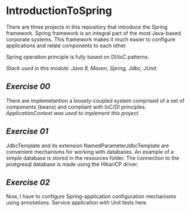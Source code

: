 # IntroductionToSpring

There are three projects in this repository that introduce the Spring framework.
Spring framework is an integral part of the most Java-based corporate systems. This framework
makes it much easier to configure applications and relate components to each other. 

Spring operation principle is fully based on DI/IoC patterns.

*Stack used in this module: Java 8, Maven, Spring, Jdbc, JUnit.*

## *Exercise 00*

There are implemetantion a loosely-coupled system comprised of a set of components (beans) and compliant with IoC/DI principles.
*ApplicationContext was used to implement this project.*

## *Exercise 01*

JdbcTemplate and its extension NamedParameterJdbcTemplate are convenient mechanisms for working with databases. 
An example of a simple database is stored in the resources folder.
The connection to the postgresql database is made using the HikariCP driver.

## *Exercise 02*

Now, I have to configure Spring-application configuration mechanisms using annotations. Service application with Unit tests here.
